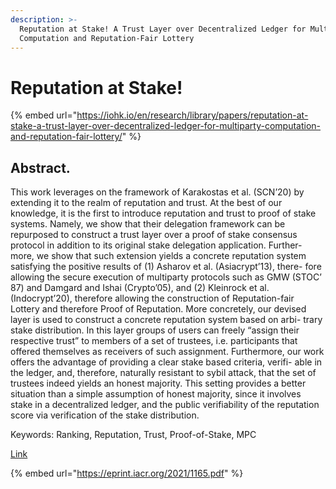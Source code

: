 ```yaml
---
description: >-
  Reputation at Stake! A Trust Layer over Decentralized Ledger for Multiparty
  Computation and Reputation-Fair Lottery
---
```


# Reputation at Stake!

{% embed url="https://iohk.io/en/research/library/papers/reputation-at-stake-a-trust-layer-over-decentralized-ledger-for-multiparty-computation-and-reputation-fair-lottery/" %}

## Abstract.&#x20;

This work leverages on the framework of Karakostas et al. (SCN’20) by extending it to the realm of reputation and trust. At the best of our knowledge, it is the first to introduce reputation and trust to proof of stake systems. Namely, we show that their delegation framework can be repurposed to construct a trust layer over a proof of stake consensus protocol in addition to its original stake delegation application. Further- more, we show that such extension yields a concrete reputation system satisfying the positive results of (1) Asharov et al. (Asiacrypt’13), there- fore allowing the secure execution of multiparty protocols such as GMW (STOC’ 87) and Damgard and Ishai (Crypto’05), and (2) Kleinrock et al. (Indocrypt’20), therefore allowing the construction of Reputation-fair Lottery and therefore Proof of Reputation. More concretely, our devised layer is used to construct a concrete reputation system based on arbi- trary stake distribution. In this layer groups of users can freely “assign their respective trust” to members of a set of trustees, i.e. participants that offered themselves as receivers of such assignment. Furthermore, our work offers the advantage of providing a clear stake based criteria, verifi- able in the ledger, and, therefore, naturally resistant to sybil attack, that the set of trustees indeed yields an honest majority. This setting provides a better situation than a simple assumption of honest majority, since it involves stake in a decentralized ledger, and the public verifiability of the reputation score via verification of the stake distribution.&#x20;

Keywords: Ranking, Reputation, Trust, Proof-of-Stake, MPC

[Link](https://eprint.iacr.org/2021/1165.pdf)&#x20;

{% embed url="https://eprint.iacr.org/2021/1165.pdf" %}



